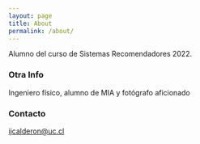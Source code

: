 ```yaml
---
layout: page
title: About
permalink: /about/
---
```


Alumno del curso de Sistemas Recomendadores 2022.

### Otra Info

Ingeniero físico, alumno de MIA y fotógrafo aficionado

### Contacto

[ijcalderon@uc.cl](mailto:ijcalderon@uc.cl)
